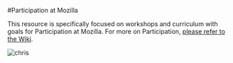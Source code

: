 #Participation at Mozilla


 This resource is specifically focused on workshops and curriculum with goals for Participation at Mozilla.  For more on Participation, [please refer to the Wiki](https://wiki.mozilla.org/Participation/CDT#The_Team).

![chris](https://pbs.twimg.com/media/CIX12sGUEAANWtL.jpg:large)


